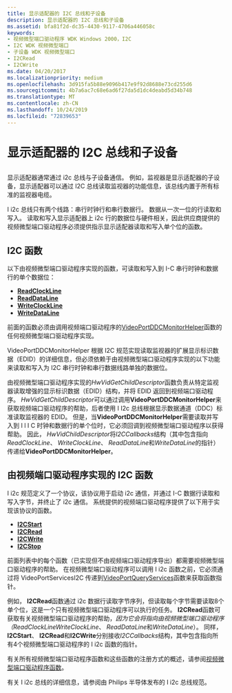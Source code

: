 ```yaml
---
title: 显示适配器的 I2C 总线和子设备
description: 显示适配器的 I2C 总线和子设备
ms.assetid: bfa81f2d-dc35-4430-9117-4706a446058c
keywords:
- 视频微型端口驱动程序 WDK Windows 2000，I2C
- I2C WDK 视频微型端口
- 子设备 WDK 视频微型端口
- I2CRead
- I2CWrite
ms.date: 04/20/2017
ms.localizationpriority: medium
ms.openlocfilehash: 3d915fa5b88e9096b417e9f92d8688e73cd255d6
ms.sourcegitcommit: 4b7a6ac7c68e6ad6f27da5d1dc4deabd5d34b748
ms.translationtype: MT
ms.contentlocale: zh-CN
ms.lasthandoff: 10/24/2019
ms.locfileid: "72839653"
---
```

# <a name="i2c-bus-and-child-devices-of-the-display-adapter"></a>显示适配器的 I2C 总线和子设备


## <span id="ddk_i2c_bus_and_child_devices_of_the_display_adapter_gg"></span><span id="DDK_I2C_BUS_AND_CHILD_DEVICES_OF_THE_DISPLAY_ADAPTER_GG"></span>


显示适配器通常通过 i2c 总线与子设备通信。 例如，监视器是显示适配器的子设备，显示适配器可以通过 I2C 总线读取监视器的功能信息，该总线内置于所有标准的监视器电缆。

I i2c 总线只有两个线路：串行时钟行和串行数据行。 数据从一次一位的行读取和写入。 读取和写入显示适配器上 i2c 行的数据位与硬件相关，因此供应商提供的视频微型端口驱动程序必须提供指示显示适配器读取和写入单个位的函数。

## <a name="i2c-functions"></a>I2C 函数

以下由视频微型端口驱动程序实现的函数，可读取和写入到 I-C 串行时钟和数据行的单个数据位：

* [**ReadClockLine**](https://docs.microsoft.com/windows-hardware/drivers/ddi/video/nc-video-pvideo_read_clock_line)
* [**ReadDataLine**](https://docs.microsoft.com/windows-hardware/drivers/ddi/video/nc-video-pvideo_read_data_line)
* [**WriteClockLine**](https://docs.microsoft.com/windows-hardware/drivers/ddi/video/nc-video-pvideo_write_clock_line)
* [**WriteDataLine**](https://docs.microsoft.com/windows-hardware/drivers/ddi/video/nc-video-pvideo_write_data_line)

前面的函数必须由调用视频端口驱动程序的[VideoPortDDCMonitorHelper](https://docs.microsoft.com/windows-hardware/drivers/ddi/video/nf-video-videoportddcmonitorhelper)函数的任何视频微型端口驱动程序实现。

VideoPortDDCMonitorHelper 根据 I2C 规范实现读取监视器的扩展显示标识数据（EDID）的详细信息，但必须依赖于由视频微型端口驱动程序实现的以下功能来读取和写入为 I2C 串行时钟和串行数据线路单独的数据位。

由视频微型端口驱动程序实现的*HwVidGetChildDescriptor*函数负责从特定监视器读取增强的显示标识数据（EDID）结构，并将 EDID 返回到视频端口驱动程序。 *HwVidGetChildDescriptor*可以通过调用**VideoPortDDCMonitorHelper**来获取视频端口驱动程序的帮助，后者使用 I I2c 总线根据显示数据通道（DDC）标准读取监视器的 EDID。 但是，当**VideoPortDDCMonitorHelper**需要读取并写入到 I l I C 时钟和数据行的单个位时，它必须回调到视频微型端口驱动程序以获得帮助。 因此， *HwVidChildDescriptor*将*I2CCallbacks*结构（其中包含指向*ReadClockLine*、 *WriteClockLine*、 *ReadDataLine*和*WriteDataLine*的指针）传递给**VideoPortDDCMonitorHelper**。

## <a name="i2c-functions-implemented-by-the-video-port-driver"></a>由视频端口驱动程序实现的 I2C 函数

I i2c 规范定义了一个协议，该协议用于启动 i2c 通信，并通过 I-C 数据行读取和写入字节，并终止了 i2c 通信。 系统提供的视频端口驱动程序提供了以下用于实现该协议的函数。

* [**I2CStart**](https://docs.microsoft.com/windows-hardware/drivers/ddi/video/nc-video-pi2c_start)
* [**I2CRead**](https://docs.microsoft.com/windows-hardware/drivers/ddi/video/nc-video-pi2c_read)
* [**I2CWrite**](https://docs.microsoft.com/windows-hardware/drivers/ddi/video/nc-video-pi2c_write)
* [**I2CStop**](https://docs.microsoft.com/windows-hardware/drivers/ddi/video/nc-video-pi2c_stop)

前面列表中的每个函数（已实现但不由视频端口驱动程序导出）都需要视频微型端口驱动程序的帮助。 在视频微型端口驱动程序可以调用 I i2c 函数之前，它必须通过将 VideoPortServicesI2C 传递到[VideoPortQueryServices](https://docs.microsoft.com/windows-hardware/drivers/ddi/video/nf-video-videoportqueryservices)函数来获取函数指针。

例如， **I2CRead**函数通过 i2c 数据行读取字节序列，但读取每个字节需要读取8个单个位，这是一个只有视频微型端口驱动程序可以执行的任务。 **I2CRead**函数可获取有关视频微型端口驱动程序的帮助，*因为它会将指向由视频微型端口驱动程序（ReadClockLineWriteClockLine*、 *ReadDataLine*和*WriteDataLine*）。 同样， **I2CStart**、 **I2CRead**和**I2CWrite**分别接收*I2CCallbacks*结构，其中包含指向所有4个视频微型端口驱动程序的 I i2c 函数的指针。


有关所有视频微型端口驱动程序函数和这些函数的注册方式的概述，请参阅[视频微型端口驱动程序函数](https://docs.microsoft.com/windows-hardware/drivers/ddi/video/)。

有关 I i2c 总线的详细信息，请参阅由 Philips 半导体发布的 I i2c 总线规范。

 

 





